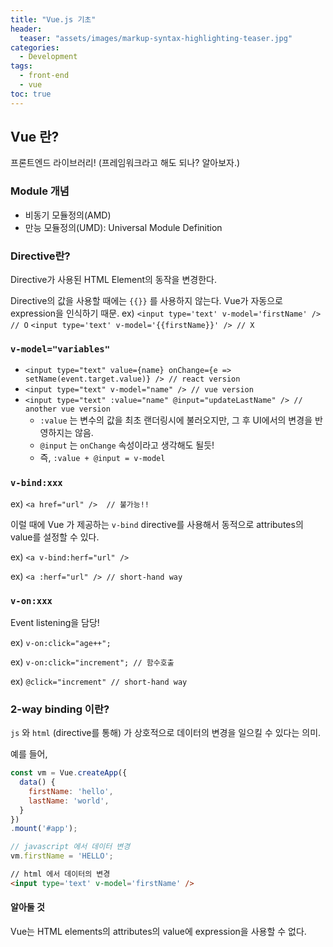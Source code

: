 ```yaml
---
title: "Vue.js 기초"
header:
  teaser: "assets/images/markup-syntax-highlighting-teaser.jpg"
categories:
  - Development
tags:
  - front-end
  - vue
toc: true
---
```


## Vue 란?

프론트엔드 라이브러리!
(프레임워크라고 해도 되나? 알아보자.)

### Module 개념

* 비동기 모듈정의(AMD)
* 만능 모듈정의(UMD): Universal Module Definition

### Directive란?

Directive가 사용된 HTML Element의 동작을 변경한다.

Directive의 값을 사용할 때에는 `{{}}` 를 사용하지 않는다. Vue가 자동으로 expression을 인식하기 때문.
ex) 
`<input type='text' v-model='firstName' /> // O`
`<input type='text' v-model='{{firstName}}' /> // X`

### `v-model="variables"`

* `<input type="text" value={name} onChange={e => setName(event.target.value)} /> // react version`
* `<input type="text" v-model="name" /> // vue version`
* `<input type="text" :value="name" @input="updateLastName" /> // another vue version`
    * `:value` 는 변수의 값을 최초 랜더링시에 불러오지만, 그 후 UI에서의 변경을 반영하지는 않음.
    * `@input` 는 `onChange` 속성이라고 생각해도 될듯!
    * 즉, `:value + @input = v-model`

### `v-bind:xxx`

ex) `<a href="url" />  // 불가능!!`

이럴 때에 Vue 가 제공하는 `v-bind` directive를 사용해서 동적으로 attributes의 value를 설정할 수 있다.

ex) `<a v-bind:herf="url" />`

ex) `<a :herf="url" /> // short-hand way`

### `v-on:xxx`

Event listening을 담당!

ex) `v-on:click="age++";`

ex) `v-on:click="increment"; // 함수호출`

ex) `@click="increment" // short-hand way`

### 2-way binding 이란?

`js` 와 `html` (directive를 통해) 가 상호적으로 데이터의 변경을 일으킬 수 있다는 의미.

예를 들어,

```js
const vm = Vue.createApp({
  data() {
    firstName: 'hello',
    lastName: 'world',
  }
})
.mount('#app');

// javascript 에서 데이터 변경
vm.firstName = 'HELLO';
```

```html
// html 에서 데이터의 변경
<input type='text' v-model='firstName' />
```

#### 알아둘 것

Vue는 HTML elements의 attributes의 value에 expression을 사용할 수 없다.


